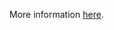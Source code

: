 More information [here](https://docs.prismacloud.io/en/enterprise-edition/policy-reference/azure-policies/azure-networking-policies/azr-networking-210).
